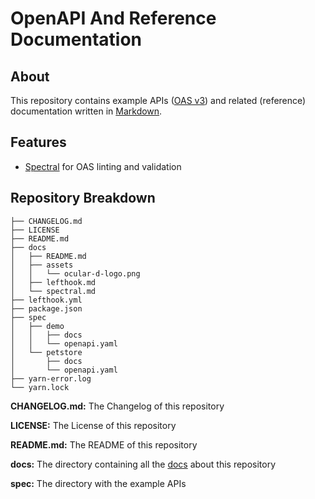# OpenAPI And Reference Documentation

## About

This repository contains example APIs ([OAS v3](https://en.wikipedia.org/wiki/OpenAPI_Specification "Link to OAS on Wikipedia"))
and related (reference) documentation written in [Markdown](https://en.wikipedia.org/wiki/Markdown "Link to Wikipedia").

## Features

- [Spectral](https://stoplight.io/open-source/spectral "Link to Website of Spectral") for OAS linting and validation

## Repository Breakdown

```shell
├── CHANGELOG.md
├── LICENSE
├── README.md
├── docs
│   ├── README.md
│   ├── assets
│   │   └── ocular-d-logo.png
│   ├── lefthook.md
│   └── spectral.md
├── lefthook.yml
├── package.json
├── spec
│   ├── demo
│   │   ├── docs
│   │   └── openapi.yaml
│   └── petstore
│       ├── docs
│       └── openapi.yaml
├── yarn-error.log
└── yarn.lock
```

**CHANGELOG.md:** The Changelog of this repository

**LICENSE:** The License of this repository

**README.md:** The README of this repository

**docs:** The directory containing all the [docs](https://ocular-d.github.io/api-demo-docs/) about this repository

**spec:** The directory with the example APIs

